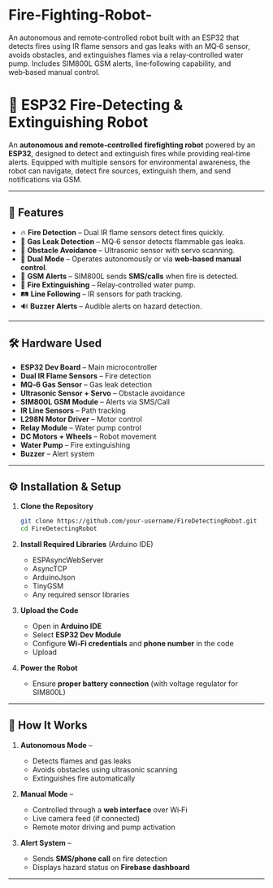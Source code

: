 # Fire-Fighting-Robot-
An autonomous and remote‑controlled robot built with an ESP32 that detects fires using IR flame sensors and gas leaks with an MQ‑6 sensor, avoids obstacles, and extinguishes flames via a relay‑controlled water pump. Includes SIM800L GSM alerts, line‑following capability, and web‑based manual control.


# 🚒 ESP32 Fire‑Detecting & Extinguishing Robot

An **autonomous and remote‑controlled firefighting robot** powered by an **ESP32**, designed to detect and extinguish fires while providing real‑time alerts. Equipped with multiple sensors for environmental awareness, the robot can navigate, detect fire sources, extinguish them, and send notifications via GSM.

---

## 📌 Features

* 🔥 **Fire Detection** – Dual IR flame sensors detect fires quickly.
* 💨 **Gas Leak Detection** – MQ‑6 sensor detects flammable gas leaks.
* 🚧 **Obstacle Avoidance** – Ultrasonic sensor with servo scanning.
* 🚗 **Dual Mode** – Operates autonomously or via **web‑based manual control**.
* 📡 **GSM Alerts** – SIM800L sends **SMS/calls** when fire is detected.
* 🚒 **Fire Extinguishing** – Relay‑controlled water pump.
* 🛤 **Line Following** – IR sensors for path tracking.
* 🔊 **Buzzer Alerts** – Audible alerts on hazard detection.

---

## 🛠 Hardware Used

* **ESP32 Dev Board** – Main microcontroller
* **Dual IR Flame Sensors** – Fire detection
* **MQ‑6 Gas Sensor** – Gas leak detection
* **Ultrasonic Sensor + Servo** – Obstacle avoidance
* **SIM800L GSM Module** – Alerts via SMS/Call
* **IR Line Sensors** – Path tracking
* **L298N Motor Driver** – Motor control
* **Relay Module** – Water pump control
* **DC Motors + Wheels** – Robot movement
* **Water Pump** – Fire extinguishing
* **Buzzer** – Alert system

---

## ⚙️ Installation & Setup

1. **Clone the Repository**

   ```bash
   git clone https://github.com/your-username/FireDetectingRobot.git
   cd FireDetectingRobot
   ```

2. **Install Required Libraries** (Arduino IDE)

   * ESPAsyncWebServer
   * AsyncTCP
   * ArduinoJson
   * TinyGSM
   * Any required sensor libraries

3. **Upload the Code**

   * Open in **Arduino IDE**
   * Select **ESP32 Dev Module**
   * Configure **Wi‑Fi credentials** and **phone number** in the code
   * Upload

4. **Power the Robot**

   * Ensure **proper battery connection** (with voltage regulator for SIM800L)

---


## 🚀 How It Works

1. **Autonomous Mode** –

   * Detects flames and gas leaks
   * Avoids obstacles using ultrasonic scanning
   * Extinguishes fire automatically

2. **Manual Mode** –

   * Controlled through a **web interface** over Wi‑Fi
   * Live camera feed (if connected)
   * Remote motor driving and pump activation

3. **Alert System** –

   * Sends **SMS/phone call** on fire detection
   * Displays hazard status on **Firebase dashboard**

---
